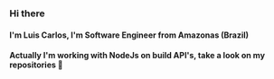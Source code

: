 ### Hi there

#### I'm Luis Carlos, I'm Software Engineer from Amazonas (Brazil)
#### Actually I'm working with NodeJs on build API's, take a look on my repositories 💬
